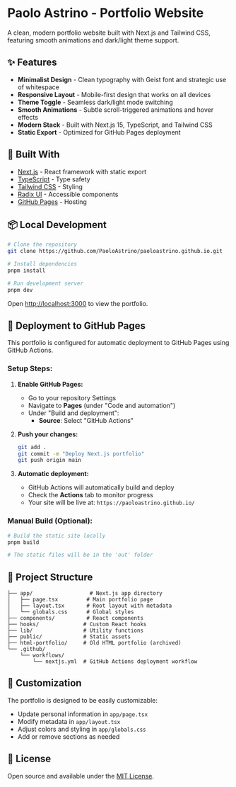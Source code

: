 # Paolo Astrino - Portfolio Website

A clean, modern portfolio website built with Next.js and Tailwind CSS, featuring smooth animations and dark/light theme support.

## ✨ Features

- **Minimalist Design** - Clean typography with Geist font and strategic use of whitespace
- **Responsive Layout** - Mobile-first design that works on all devices
- **Theme Toggle** - Seamless dark/light mode switching
- **Smooth Animations** - Subtle scroll-triggered animations and hover effects
- **Modern Stack** - Built with Next.js 15, TypeScript, and Tailwind CSS
- **Static Export** - Optimized for GitHub Pages deployment

## 🚀 Built With

- [Next.js](https://nextjs.org/) - React framework with static export
- [TypeScript](https://www.typescriptlang.org/) - Type safety
- [Tailwind CSS](https://tailwindcss.com/) - Styling
- [Radix UI](https://www.radix-ui.com/) - Accessible components
- [GitHub Pages](https://pages.github.com/) - Hosting

## 📦 Local Development

```bash
# Clone the repository
git clone https://github.com/PaoloAstrino/paoloastrino.github.io.git

# Install dependencies
pnpm install

# Run development server
pnpm dev
```

Open [http://localhost:3000](http://localhost:3000) to view the portfolio.

## 🚢 Deployment to GitHub Pages

This portfolio is configured for automatic deployment to GitHub Pages using GitHub Actions.

### Setup Steps:

1. **Enable GitHub Pages:**
   - Go to your repository Settings
   - Navigate to **Pages** (under "Code and automation")
   - Under "Build and deployment":
     - **Source**: Select "GitHub Actions"

2. **Push your changes:**

   ```bash
   git add .
   git commit -m "Deploy Next.js portfolio"
   git push origin main
   ```

3. **Automatic deployment:**
   - GitHub Actions will automatically build and deploy
   - Check the **Actions** tab to monitor progress
   - Your site will be live at: `https://paoloastrino.github.io/`

### Manual Build (Optional):

```bash
# Build the static site locally
pnpm build

# The static files will be in the 'out' folder
```

## 📁 Project Structure

```
├── app/                  # Next.js app directory
│   ├── page.tsx         # Main portfolio page
│   ├── layout.tsx       # Root layout with metadata
│   └── globals.css      # Global styles
├── components/          # React components
├── hooks/              # Custom React hooks
├── lib/                # Utility functions
├── public/             # Static assets
├── html-portfolio/     # Old HTML portfolio (archived)
└── .github/
    └── workflows/
        └── nextjs.yml  # GitHub Actions deployment workflow
```

## 🎨 Customization

The portfolio is designed to be easily customizable:

- Update personal information in `app/page.tsx`
- Modify metadata in `app/layout.tsx`
- Adjust colors and styling in `app/globals.css`
- Add or remove sections as needed

## 📄 License

Open source and available under the [MIT License](LICENSE).
